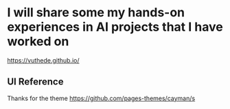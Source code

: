 # I will share some my hands-on experiences in AI projects that I have worked on
https://vuthede.github.io/


## UI Reference
Thanks for the theme https://github.com/pages-themes/cayman/s